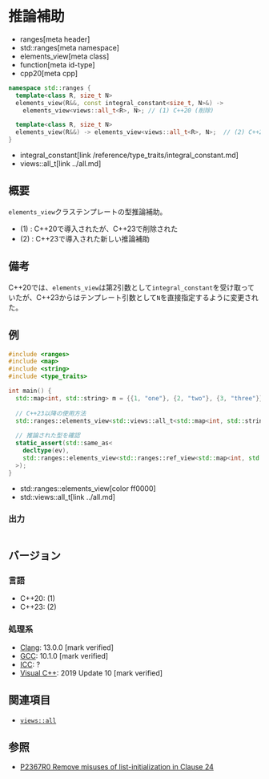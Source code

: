 # 推論補助
* ranges[meta header]
* std::ranges[meta namespace]
* elements_view[meta class]
* function[meta id-type]
* cpp20[meta cpp]

```cpp
namespace std::ranges {
  template<class R, size_t N>
  elements_view(R&&, const integral_constant<size_t, N>&) ->
    elements_view<views::all_t<R>, N>; // (1) C++20 (削除)

  template<class R, size_t N>
  elements_view(R&&) -> elements_view<views::all_t<R>, N>;  // (2) C++23
}
```
* integral_constant[link /reference/type_traits/integral_constant.md]
* views::all_t[link ../all.md]

## 概要
`elements_view`クラステンプレートの型推論補助。

- (1) : C++20で導入されたが、C++23で削除された
- (2) : C++23で導入された新しい推論補助

## 備考

C++20では、`elements_view`は第2引数として`integral_constant`を受け取っていたが、C++23からはテンプレート引数として`N`を直接指定するように変更された。

## 例
```cpp example
#include <ranges>
#include <map>
#include <string>
#include <type_traits>

int main() {
  std::map<int, std::string> m = {{1, "one"}, {2, "two"}, {3, "three"}};
  
  // C++23以降の使用方法
  std::ranges::elements_view<std::views::all_t<std::map<int, std::string>&>, 0> ev{m};
  
  // 推論された型を確認
  static_assert(std::same_as<
    decltype(ev),
    std::ranges::elements_view<std::ranges::ref_view<std::map<int, std::string>>, 0>
  >);
}
```
* std::ranges::elements_view[color ff0000]
* std::views::all_t[link ../all.md]

### 出力
```
```

## バージョン
### 言語
- C++20: (1)
- C++23: (2)

### 処理系
- [Clang](/implementation.md#clang): 13.0.0 [mark verified]
- [GCC](/implementation.md#gcc): 10.1.0 [mark verified]
- [ICC](/implementation.md#icc): ?
- [Visual C++](/implementation.md#visual_cpp): 2019 Update 10 [mark verified]

## 関連項目
- [`views::all`](../all.md)

## 参照
- [P2367R0 Remove misuses of list-initialization in Clause 24](https://www.open-std.org/jtc1/sc22/wg21/docs/papers/2021/p2367r0.html)
